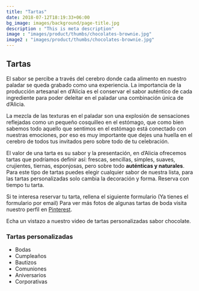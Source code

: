 ```yaml
---
title: "Tartas"
date: 2018-07-12T18:19:33+06:00
bg_image: images/background/page-title.jpg
description : "This is meta description"
image : "images/product/thumbs/chocolates-brownie.jpg"
image2 : "images/product/thumbs/chocolates-brownie.jpg"
---
```


## Tartas

El sabor se percibe a través del cerebro donde cada alimento en nuestro paladar se queda grabado como una experiencia. La importancia de la  producción artesanal en d’Alicia es el conservar el sabor auténtico de cada ingrediente para poder deleitar en el paladar una combinación única de d’Alicia.

La mezcla de las texturas en el paladar son una explosión de sensaciones reflejadas como un pequeño cosquilleo en el estómago, que como bien sabemos todo aquello que sentimos en el estómago está conectado con nuestras emociones, por eso es muy importante que dejes una huella en el cerebro de todos tus invitados pero sobre todo de tu celebración.

El valor de una tarta es su sabor y la presentación, en d’Alicia ofrecemos tartas que podríamos definir así: frescas, sencillas, simples, suaves, crujientes, tiernas, esponjosas, pero sobre todo **auténticas y naturales**.
Para este tipo de tartas puedes elegir cualquier sabor de nuestra lista, para las tartas personalizadas  solo cambia la decoración y forma.  Reserva con tiempo tu tarta.

Si te interesa reservar tu tarta, rellena el siguiente formulario (Ya tienes el formulario por email)
Para ver más fotos de algunas tartas de boda visita nuestro perfil en [Pinterest](https://www.pinterest.es/dealicia_cafe/tartas-bodas/ "Pinterest").

Echa un vistazo a nuestro video de tartas personalizadas sabor chocolate.

### Tartas personalizadas

- Bodas
- Cumpleaños
- Bautizos
- Comuniones
- Aniversarios
- Corporativas
